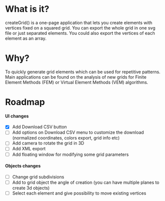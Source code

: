 # What is it?
createGrid() is a one-page application that lets you create elements with vertices fixed on a squared grid. You can export the whole grid in one svg file or just separated elements. You could also export the vertices of each element as an array.

# Why?
To quickly generate grid elements which can be used for repetitive patterns. Main applications can be found on the analysis of new grids for Finite Element Methods (FEM) or Virtual Element Methods (VEM) algorithms. 

# Roadmap
#### UI changes
- [x] Add Download CSV button
- [ ] Add options on Download CSV menu to customize the download (normalized coordinates, colors export, grid info etc)
- [ ] Add camera to rotate the grid in 3D
- [ ] Add XML export
- [ ] Add floating window for modifying some grid parameters
#### Objects changes
- [ ] Change grid subdivisions
- [ ] Add to grid object the angle of creation (you can have multiple planes to create 3d objects)
- [ ] Select each element and give possibility to move existing vertices 
